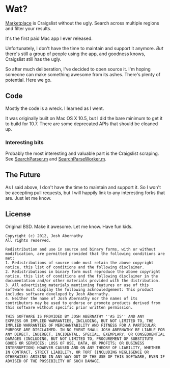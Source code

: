 # Wat?
[Marketplace](http://www.marketplacemac.com/) is Craigslist without the ugly. Search across multiple regions and filter your results.

It's the first paid Mac app I ever released.

Unfortunately, I don't have the time to maintain and support it anymore. *But* there's still a group of people using the app, and goodness knows, Craigslist still has the ugly.

So after much deliberation, I've decided to open source it. I'm hoping someone can make something awesome from its ashes. There's plenty of potential. Here we go.

## Code
Mostly the code is a wreck. I learned as I went.

It was originally built on Mac OS X 10.5, but I did the bare minimum to get it to build for 10.7. There are some deprecated APIs that should be cleaned up.

### Interesting bits
Probably the most interesting and valuable part is the Craigslist scraping. See [SearchParser.m](https://github.com/joshaber/Marketplace/blob/master/Classes/SearchParser.m) and [SearchParseWorker.m](https://github.com/joshaber/Marketplace/blob/master/Classes/SearchParseWorker.m).

## The Future
As I said above, I don't have the time to maintain and support it. So I won't be accepting pull requests, but I will happily link to any interesting forks that are. Just let me know.

## License
Original BSD. Make it awesome. Let me know. Have fun kids.

```
Copyright (c) 2012, Josh Abernathy
All rights reserved.

Redistribution and use in source and binary forms, with or without modification, are permitted provided that the following conditions are met:
1. Redistributions of source code must retain the above copyright notice, this list of conditions and the following disclaimer.
2. Redistributions in binary form must reproduce the above copyright notice, this list of conditions and the following disclaimer in the documentation and/or other materials provided with the distribution.
3. All advertising materials mentioning features or use of this software must display the following acknowledgement: This product includes software developed by Josh Abernathy.
4. Neither the name of Josh Abernathy nor the names of its contributors may be used to endorse or promote products derived from this software without specific prior written permission.

THIS SOFTWARE IS PROVIDED BY JOSH ABERNATHY ''AS IS'' AND ANY
EXPRESS OR IMPLIED WARRANTIES, INCLUDING, BUT NOT LIMITED TO, THE IMPLIED WARRANTIES OF MERCHANTABILITY AND FITNESS FOR A PARTICULAR PURPOSE ARE DISCLAIMED. IN NO EVENT SHALL JOSH ABERNATHY BE LIABLE FOR ANY DIRECT, INDIRECT, INCIDENTAL, SPECIAL, EXEMPLARY, OR CONSEQUENTIAL DAMAGES (INCLUDING, BUT NOT LIMITED TO, PROCUREMENT OF SUBSTITUTE GOODS OR SERVICES; LOSS OF USE, DATA, OR PROFITS; OR BUSINESS INTERRUPTION) HOWEVER CAUSED AND ON ANY THEORY OF LIABILITY, WHETHER IN CONTRACT, STRICT LIABILITY, OR TORT (INCLUDING NEGLIGENCE OR OTHERWISE) ARISING IN ANY WAY OUT OF THE USE OF THIS SOFTWARE, EVEN IF ADVISED OF THE POSSIBILITY OF SUCH DAMAGE.
```